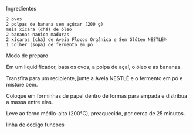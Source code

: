 
Ingredientes

    2 ovos
    2 polpas de banana sem açúcar (200 g)
    meia xícara (chá) de óleo
    2 bananas-nanica maduras
    2 xícaras (chá) de Aveia Flocos Orgânica e Sem Glúten NESTLÉ®
    1 colher (sopa) de fermento em pó

Modo de preparo

Em um liquidificador, bata os ovos, a polpa de açaí, o óleo e as bananas.

Transfira para um recipiente, junte a Aveia NESTLÉ e o fermento em pó e misture bem.

Coloque em forminhas de papel dentro de formas para empada e distribua a massa entre elas.

Leve ao forno médio-alto (200°C), preaquecido, por cerca de 25 minutos.

linha de codigo 
funcoes
